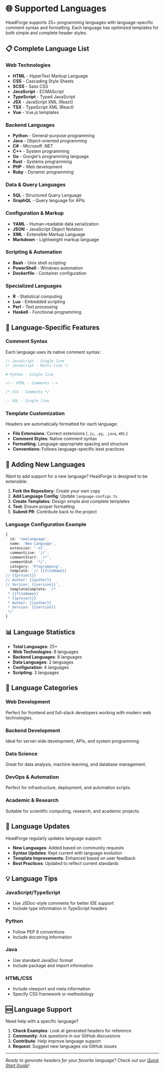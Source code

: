 # 🌐 Supported Languages

HeadForge supports 25+ programming languages with language-specific comment syntax and formatting. Each language has optimized templates for both simple and complete header styles.

## 📋 Complete Language List

### Web Technologies
- **HTML** - HyperText Markup Language
- **CSS** - Cascading Style Sheets
- **SCSS** - Sass CSS
- **JavaScript** - ECMAScript
- **TypeScript** - Typed JavaScript
- **JSX** - JavaScript XML (React)
- **TSX** - TypeScript XML (React)
- **Vue** - Vue.js templates

### Backend Languages
- **Python** - General-purpose programming
- **Java** - Object-oriented programming
- **C#** - Microsoft .NET
- **C++** - System programming
- **Go** - Google's programming language
- **Rust** - Systems programming
- **PHP** - Web development
- **Ruby** - Dynamic programming

### Data & Query Languages
- **SQL** - Structured Query Language
- **GraphQL** - Query language for APIs

### Configuration & Markup
- **YAML** - Human-readable data serialization
- **JSON** - JavaScript Object Notation
- **XML** - Extensible Markup Language
- **Markdown** - Lightweight markup language

### Scripting & Automation
- **Bash** - Unix shell scripting
- **PowerShell** - Windows automation
- **Dockerfile** - Container configuration

### Specialized Languages
- **R** - Statistical computing
- **Lua** - Embedded scripting
- **Perl** - Text processing
- **Haskell** - Functional programming

## 🎨 Language-Specific Features

### Comment Syntax
Each language uses its native comment syntax:

```javascript
// JavaScript - Single line
/* JavaScript - Multi-line */
```

```python
# Python - Single line
```

```html
<!-- HTML - Comments -->
```

```css
/* CSS - Comments */
```

```sql
-- SQL - Single line
```

### Template Customization
Headers are automatically formatted for each language:

- **File Extensions**: Correct extensions (`.js`, `.py`, `.java`, etc.)
- **Comment Styles**: Native comment syntax
- **Formatting**: Language-appropriate spacing and structure
- **Conventions**: Follows language-specific best practices

## 🔧 Adding New Languages

Want to add support for a new language? HeadForge is designed to be extensible:

1. **Fork the Repository**: Create your own copy
2. **Add Language Config**: Update `language-configs.ts`
3. **Create Templates**: Design simple and complete templates
4. **Test**: Ensure proper formatting
5. **Submit PR**: Contribute back to the project

### Language Configuration Example

```typescript
{
  id: 'newlanguage',
  name: 'New Language',
  extension: '.nl',
  commentLine: '//',
  commentStart: '/*',
  commentEnd: '*/',
  category: 'Programming',
  template: `// {{fileName}}
// {{project}}
// Author: {{author}}
// Version: {{version}}`,
  templateComplete: `/*
 * {{fileName}}
 * {{project}}
 * Author: {{author}}
 * Version: {{version}}
 */`
}
```

## 📊 Language Statistics

- **Total Languages**: 25+
- **Web Technologies**: 8 languages
- **Backend Languages**: 8 languages
- **Data Languages**: 2 languages
- **Configuration**: 4 languages
- **Scripting**: 3 languages

## 🎯 Language Categories

### **Web Development**
Perfect for frontend and full-stack developers working with modern web technologies.

### **Backend Development**
Ideal for server-side development, APIs, and system programming.

### **Data Science**
Great for data analysis, machine learning, and database management.

### **DevOps & Automation**
Perfect for infrastructure, deployment, and automation scripts.

### **Academic & Research**
Suitable for scientific computing, research, and academic projects.

## 🔄 Language Updates

HeadForge regularly updates language support:

- **New Languages**: Added based on community requests
- **Syntax Updates**: Kept current with language evolution
- **Template Improvements**: Enhanced based on user feedback
- **Best Practices**: Updated to reflect current standards

## 💡 Language Tips

### **JavaScript/TypeScript**
- Use JSDoc-style comments for better IDE support
- Include type information in TypeScript headers

### **Python**
- Follow PEP 8 conventions
- Include docstring information

### **Java**
- Use standard JavaDoc format
- Include package and import information

### **HTML/CSS**
- Include viewport and meta information
- Specify CSS framework or methodology

## 🆘 Language Support

Need help with a specific language?

1. **Check Examples**: Look at generated headers for reference
2. **Community**: Ask questions in our GitHub discussions
3. **Contribute**: Help improve language support
4. **Request**: Suggest new languages via GitHub issues

---

*Ready to generate headers for your favorite language? Check out our [Quick Start Guide](Quick-Start.md)!*
